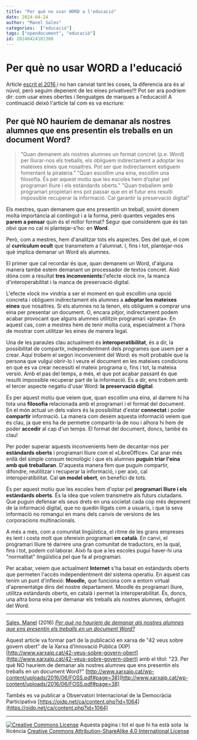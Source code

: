 ```yaml
---
title: "Per què no usar WORD a l'educació"
date: 2024-04-24
author: "Manel Sales"
categories:  ["educació"]
tags: ["opendocument", "educació"]
id: 20240424181308
---
```


# Per què no usar WORD a l'educació
Article [escrit el 2016 ](http://xtec.cat/%7Emsales24/articles/articleword.html)i no han canviat tant les coses, la diferencia ara és al núvol, però seguim depenent de les eines privatives!!!
Pot ser ara podríem dir: com usar eines obertes i llenguatges de marques a l'educació! 
A continuació deixò l'article tal com es va escriure:

## Per què **NO** hauríem de demanar als nostres alumnes que ens presentin els treballs en un document Word?

> "Quan demanem als nostres alumnes un format concret (p.e. Word) per lliurar-nos els treballs, els obliguem indirectament a adoptar les mateixes eines que nosaltres. Pot ser que indirectament estiguem fomentant la pirateria." "Quan escollim una eina, escollim una filosofia. És per aquest motiu que les escoles hem d’optar pel programari lliure i els estàndards oberts." "Quan treballem amb programari propietari ens pot passar que en el futur ens resulti impossible recuperar la informació. Cal garantir la preservació digital"

Els mestres, quan demanem que ens presentin un treball, sovint donem molta importància al contingut i a la forma, però quantes vegades ens **parem a pensar** quin és el millor format? Segur que considerem que és tan obvi que no cal ni plantejar-s’ho: en **Word**.

Però, com a mestres, hem d'analitzar tots els aspectes. Des del què, el com al **currículum ocult** que transmetem a l'alumnat. I, fins i tot, plantejar-nos què implica demanar un Word als alumnes.

El primer que cal recordar és que, quan demanem un Word, d'alguna manera també estem demanant un processador de textos concret. Això dóna com a resultat **tres inconvenients**:l'efecte «lock in», la manca d'interoperabilitat i la manca de preservació digital.

L'efecte «lock in» vindria a ser el moment en què escollim una opció concreta i obliguem indirectament els alumnes a **adoptar les mateixes eines** que nosaltres. Si els alumnes no la tenen, els obliguem a comprar una eina per presentar un document. O, encara pitjor, indirectament podem acabar provocant que alguns alumnes utilitzin programari «pirata». En aquest cas, com a mestres hem de tenir molta cura, especialment a l'hora de mostrar com utilitzar les eines de manera legal.

Una de les paraules clau actualment és **interoperatibilitat**, és a dir, la possibilitat de compartir, independentment dels programes que usem per a crear. Aquí trobem el segon inconvenient del Word: és molt probable que la persona que vulgui obrir-lo i veure el document en les mateixes condicions en què es va crear necessiti el mateix programa o, fins i tot, la mateixa versió. Amb el pas del temps, a més, el que pot acabar passant és que resulti impossible recuperar part de la informació. És a dir, ens trobem amb el tercer aspecte negatiu d'usar Word: **la preservació digital**.

És per aquest motiu que veiem que, quan escollim una eina, al darrere hi ha tota una **filosofia** relacionada amb el programari i el format del document. En el món actual un dels valors és la possibilitat d'estar **connectat** i poder **compartir** informació. La manera com desem aquesta informació veiem que és clau, ja que ens ha de permetre compartir-la de nou i alhora hi hem de poder **accedir** al cap d'un temps. El format del document, doncs, també és clau!

Per poder superar aquests inconvenients hem de decantar-nos per **estàndards oberts** i programari lliure com el «LibreOffice». Cal anar més enllà del simple consum tecnològic i que els alumnes **puguin triar l'eina amb què treballaran**. D'aquesta manera fem que puguin compartir, difondre, reutilitzar i recuperar la informació, i per això, cal interoperatibilitat. Cal **un model obert**, en benefici de tots.

És per aquest motiu que les escoles hem d'optar pel **programari lliure i els estàndards oberts**. És la idea que volem transmetre als futurs ciutadans. Que puguin defensar els seus drets en una societat cada cop més depenent de la informació digital, que no quedin lligats com a usuaris, i que la seva informació no romangui en mans dels canvis de versions de les corporacions multinacionals.

A més a més, com a comunitat lingüística, el ritme de les grans empreses és lent i costa molt que ofereixin programari **en català**. En canvi, el programari lliure té darrere una gran comunitat de traductors, en la qual, fins i tot, podem col·laborar. Això fa que a les escoles pugui haver-hi una "normalitat" lingüística pel que fa al programari.

Per acabar, veiem que actualment **Internet** s'ha basat en estàndards oberts que permeten l'accés independentment del sistema operatiu. En aquest cas tenim un punt d'inflexió: **Moodle,** que funciona com a entorn virtual d'aprenentatge dins del nostre departament. Moodle és programari lliure, utilitza estàndards oberts, en català i permet la interoperabilitat. És, doncs, una altra bona eina per demanar els treballs als nostres alumnes, defugint del Word.

___

[Sales, Manel](https://www.teixidora.net/wiki/Especial:FormEdit/Person/Manuel_Sales?redlink=1) (2016) _[Per què no hauríem de demanar als nostres alumnes que ens presentin els treballs en un document Word?](http://www.xarxaip.cat/wp-content/uploads/2016/06/FOSS.pdf#page=38)_

Aquest article va formar part de la publicació en xarxa de "42 veus sobre govern obert" de la Xarxa d’Innovació Pública (XIP) [http://www.xarxaip.cat/42-veus-sobre-govern-obert](http://www.xarxaip.cat/42-veus-sobre-govern-obert) amb el títol: "23. Per què NO hauríem de demanar als nostres alumnes que ens presentin els treballs en un document Word?" [http://www.xarxaip.cat/wp-content/uploads/2016/06/FOSS.pdf#page=38](http://www.xarxaip.cat/wp-content/uploads/2016/06/FOSS.pdf#page=38)

Tambés es va publicar a Observatori Internacional de la Democràcia Participativa [https://oidp.net/ca/content.php?id=1064](https://oidp.net/ca/content.php?id=1064)

---
 
[![Creative Commons License](https://i.creativecommons.org/l/by-sa/4.0/88x31.png)](http://creativecommons.org/licenses/by-sa/4.0/) Aquesta pàgina i tot el que hi ha està sota  la llicència [Creative Commons Attribution-ShareAlike 4.0 International License](http://creativecommons.org/licenses/by-sa/4.0/)

